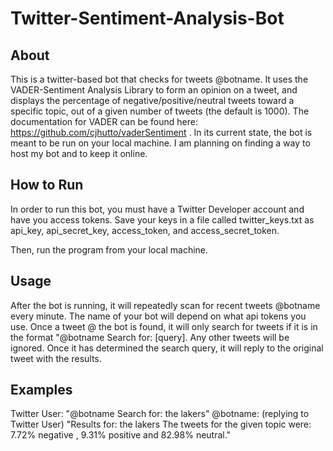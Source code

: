 # Twitter-Sentiment-Analysis-Bot


## About

This is a twitter-based bot that checks for tweets @botname. It uses the VADER-Sentiment Analysis Library to form an opinion on a tweet, and displays the percentage of negative/positive/neutral tweets toward a specific topic, out of a given number of tweets (the default is 1000). The documentation for VADER can be found here: https://github.com/cjhutto/vaderSentiment . In its current state, the bot is meant to be run on your local machine. I am planning on finding a way to host my bot and to keep it online. 

## How to Run
In order to run this bot, you must have a Twitter Developer account and have you access tokens. Save your keys in a file called twitter_keys.txt as api_key, api_secret_key, access_token, and access_secret_token.

Then, run the program from your local machine. 

## Usage
After the bot is running, it will repeatedly scan for recent tweets @botname every minute. The name of your bot will depend on what api tokens you use. Once a tweet @ the bot is found, it will only search for tweets if it is in the format "@botname Search for: [query]. Any other tweets will be ignored. Once it has determined the search query, it will reply to the original tweet with the results.

## Examples

Twitter User: "@botname Search for: the lakers"
@botname: (replying to Twitter User) 
          "Results for: the lakers
          The tweets for the given topic were: 7.72% negative , 9.31% positive and 82.98% neutral."
          
        






